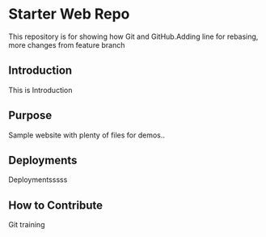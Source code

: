 # Starter Web Repo

This repository is for showing how Git and GitHub.Adding line for rebasing, more changes from feature branch

## Introduction

This is Introduction

## Purpose

Sample website with plenty of files for demos..

## Deployments
Deploymentsssss

## How to Contribute

Git training
